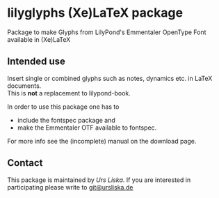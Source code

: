 lilyglyphs (Xe)LaTeX package
============================

Package to make Glyphs from LilyPond's Emmentaler OpenType Font available in (Xe)LaTeX

Intended use
------------

Insert single or combined glyphs such as notes, dynamics etc. in LaTeX documents.  
This is **not** a replacement to lilypond-book.

In order to use this package one has to
  - include the fontspec package and
  - make the Emmentaler OTF available to fontspec.

For more info see the (incomplete) manual on the download page.

Contact
-------
This package is maintained by *Urs Liska*.
If you are interested in participating please write to git@ursliska.de